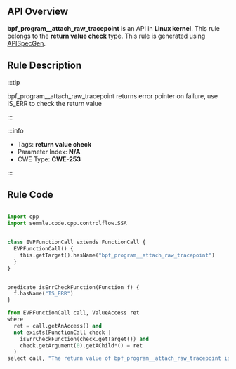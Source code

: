 ---
---


## API Overview
**bpf_program__attach_raw_tracepoint** is an API in **Linux kernel**. This rule belongs to the **return value check** type. This rule is generated using [APISpecGen](../../tools/APISpecGen).
## Rule Description

:::tip

bpf_program__attach_raw_tracepoint returns error pointer on failure, use IS_ERR to check the return value

:::

:::info

- Tags: **return value check**
- Parameter Index: **N/A**
- CWE Type: **CWE-253**

:::

## Rule Code
```python

import cpp
import semmle.code.cpp.controlflow.SSA


class EVPFunctionCall extends FunctionCall {
  EVPFunctionCall() {
    this.getTarget().hasName("bpf_program__attach_raw_tracepoint")
  }
}


predicate isErrCheckFunction(Function f) {
  f.hasName("IS_ERR") 
}

from EVPFunctionCall call, ValueAccess ret
where
  ret = call.getAnAccess() and
  not exists(FunctionCall check |
    isErrCheckFunction(check.getTarget()) and
    check.getArgument(0).getAChild*() = ret
  )
select call, "The return value of bpf_program__attach_raw_tracepoint is not checked with IS_ERR."
    
```